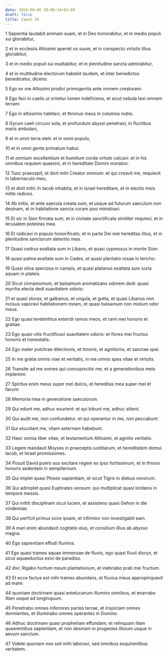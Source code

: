 ```yaml
---
date: 2024-09-06 20:00:54+02:00
draft: false
title: Caput 24
---
```





1 Sapientia laudabit animam suam, et in Deo honorabitur, et in medio populi sui gloriabitur,

2 et in ecclesiis Altissimi aperiet os suum, et in conspectu virtutis illius gloriabitur,

3 et in medio populi sui exaltabitur, et in plenitudine sancta admirabitur,

4 et in multitudine electorum habebit laudem, et inter benedictos benedicetur, dicens:

5 Ego ex ore Altissimi prodivi primogenita ante omnem creaturam:

6 Ego feci in caelis ut oriretur lumen indeficiens, et sicut nebula texi omnem terram:

7 Ego in altissimis habitavi, et thronus meus in columna nubis.

8 Gyrum caeli circuivi sola, et profundum abyssi penetravi, in fluctibus maris ambulavi,

9 et in omni terra steti: et in omni populo,

10 et in omni gente primatum habui:

11 et omnium excellentium et humilium corda virtute calcavi: et in his omnibus requiem quaesivi, et in hereditate Domini morabor.

12 Tunc praecepit, et dixit mihi Creator omnium: et qui creavit me, requievit in tabernaculo meo,

13 et dixit mihi: In Iacob inhabita, et in Israel hereditare, et in electis meis mitte radices.

14 Ab initio, et ante saecula creata sum, et usque ad futurum saeculum non desinam, et in habitatione sancta coram ipso ministravi.

15 Et sic in Sion firmata sum, et in civitate sanctificata similiter requievi, et in Ierusalem potestas mea.

16 Et radicavi in populo honorificato, et in parte Dei mei hereditas illius, et in plenitudine sanctorum detentio mea.

17 Quasi cedrus exaltata sum in Libano, et quasi cypressus in monte Sion:

18 quasi palma exaltata sum in Cades, et quasi plantatio rosae in Iericho:

19 Quasi oliva speciosa in campis, et quasi platanus exaltata sum iuxta aquam in plateis.

20 Sicut cinnamomum, et balsamum aromatizans odorem dedi: quasi myrrha electa dedi suavitatem odoris:

21 et quasi storax, et galbanus, et ungula, et gutta, et quasi Libanus non incisus vaporavi habitationem meam, et quasi balsamum non mistum odor meus.

22 Ego quasi terebinthus extendi ramos meos, et rami mei honoris et gratiae.

23 Ego quasi vitis fructificavi suavitatem odoris: et flores mei fructus honoris et honestatis.

24 Ego mater pulchrae dilectionis, et timoris, et agnitionis, et sanctae spei.

25 In me gratia omnis viae et veritatis, in me omnis spes vitae et virtutis.

26 Transite ad me omnes qui concupiscitis me, et a generationibus meis implemini:

27 Spiritus enim meus super mel dulcis, et hereditas mea super mel et favum:

28 Memoria mea in generatione saeculorum.

29 Qui edunt me, adhuc esurient: et qui bibunt me, adhuc sitient.

30 Qui audit me, non confundetur: et qui operantur in me, non peccabunt:

31 Qui elucidant me, vitam aeternam habebunt.

32 Haec omnia liber vitae, et testamentum Altissimi, et agnitio veritatis.

33 Legem mandavit Moyses in praeceptis iustitiarum, et hereditatem domui Iacob, et Israel promissiones.

34 Posuit David puero suo excitare regem ex ipso fortissimum, et in throno honoris sedentem in sempiternum.

35 Qui implet quasi Phison sapientiam, et sicut Tigris in diebus novorum.

36 Qui adimplet quasi Euphrates sensum: qui multiplicat quasi Iordanis in tempore messis.

37 Qui mittit disciplinam sicut lucem, et assistens quasi Gehon in die vindemiae.

38 Qui perficit primus scire ipsam, et infirmior non investigabit eam.

39 A mari enim abundavit cogitatio eius, et consilium illius ab abysso magna.

40 Ego sapientiam effudi flumina.

41 Ego quasi trames aquae immensae de fluvio, ego quasi fluvii dioryx, et sicut aquaeductus exivi de paradiso.

42 dixi: Rigabo hortum meum plantationum, et inebriabo prati mei fructum.

43 Et ecce factus est mihi trames abundans, et fluvius meus appropinquavit ad mare:

44 quoniam doctrinam quasi antelucanum illumino omnibus, et enarrabo illam usque ad longinquum.

45 Penetrabo omnes inferiores partes terrae, et inspiciam omnes dormientes, et illuminabo omnes sperantes in Domino.

46 Adhuc doctrinam quasi prophetiam effundam, et relinquam illam quaerentibus sapientiam, et non desinam in progenies illorum usque in aevum sanctum.

47 Videte quoniam non soli mihi laboravi, sed omnibus exquirentibus veritatem.

